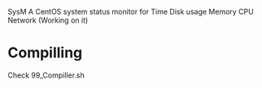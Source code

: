SysM
A CentOS system status monitor for
Time
Disk usage
Memory
CPU
Network (Working on it)

# Compilling
Check 99_Compiller.sh
